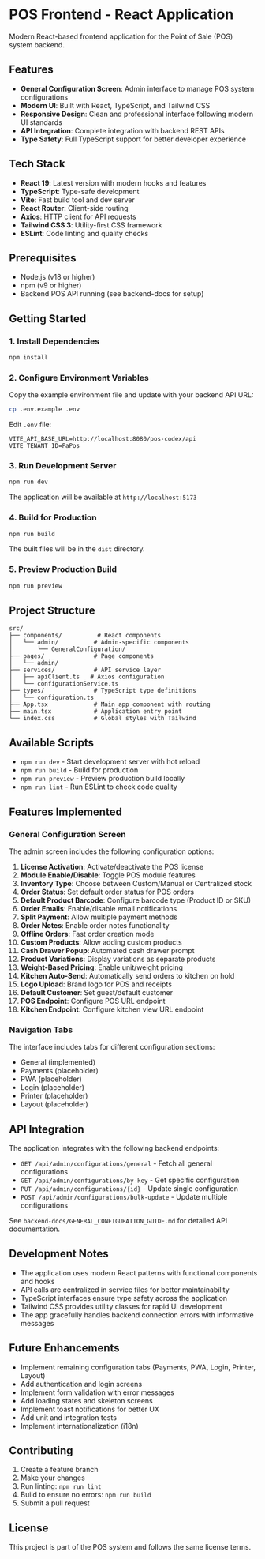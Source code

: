 # POS Frontend - React Application

Modern React-based frontend application for the Point of Sale (POS) system backend.

## Features

- **General Configuration Screen**: Admin interface to manage POS system configurations
- **Modern UI**: Built with React, TypeScript, and Tailwind CSS
- **Responsive Design**: Clean and professional interface following modern UI standards
- **API Integration**: Complete integration with backend REST APIs
- **Type Safety**: Full TypeScript support for better developer experience

## Tech Stack

- **React 19**: Latest version with modern hooks and features
- **TypeScript**: Type-safe development
- **Vite**: Fast build tool and dev server
- **React Router**: Client-side routing
- **Axios**: HTTP client for API requests
- **Tailwind CSS 3**: Utility-first CSS framework
- **ESLint**: Code linting and quality checks

## Prerequisites

- Node.js (v18 or higher)
- npm (v9 or higher)
- Backend POS API running (see backend-docs for setup)

## Getting Started

### 1. Install Dependencies

```bash
npm install
```

### 2. Configure Environment Variables

Copy the example environment file and update with your backend API URL:

```bash
cp .env.example .env
```

Edit `.env` file:

```env
VITE_API_BASE_URL=http://localhost:8080/pos-codex/api
VITE_TENANT_ID=PaPos
```

### 3. Run Development Server

```bash
npm run dev
```

The application will be available at `http://localhost:5173`

### 4. Build for Production

```bash
npm run build
```

The built files will be in the `dist` directory.

### 5. Preview Production Build

```bash
npm run preview
```

## Project Structure

```
src/
├── components/          # React components
│   └── admin/          # Admin-specific components
│       └── GeneralConfiguration/
├── pages/              # Page components
│   └── admin/
├── services/           # API service layer
│   ├── apiClient.ts   # Axios configuration
│   └── configurationService.ts
├── types/              # TypeScript type definitions
│   └── configuration.ts
├── App.tsx             # Main app component with routing
├── main.tsx            # Application entry point
└── index.css           # Global styles with Tailwind
```

## Available Scripts

- `npm run dev` - Start development server with hot reload
- `npm run build` - Build for production
- `npm run preview` - Preview production build locally
- `npm run lint` - Run ESLint to check code quality

## Features Implemented

### General Configuration Screen

The admin screen includes the following configuration options:

1. **License Activation**: Activate/deactivate the POS license
2. **Module Enable/Disable**: Toggle POS module features
3. **Inventory Type**: Choose between Custom/Manual or Centralized stock
4. **Order Status**: Set default order status for POS orders
5. **Default Product Barcode**: Configure barcode type (Product ID or SKU)
6. **Order Emails**: Enable/disable email notifications
7. **Split Payment**: Allow multiple payment methods
8. **Order Notes**: Enable order notes functionality
9. **Offline Orders**: Fast order creation mode
10. **Custom Products**: Allow adding custom products
11. **Cash Drawer Popup**: Automated cash drawer prompt
12. **Product Variations**: Display variations as separate products
13. **Weight-Based Pricing**: Enable unit/weight pricing
14. **Kitchen Auto-Send**: Automatically send orders to kitchen on hold
15. **Logo Upload**: Brand logo for POS and receipts
16. **Default Customer**: Set guest/default customer
17. **POS Endpoint**: Configure POS URL endpoint
18. **Kitchen Endpoint**: Configure kitchen view URL endpoint

### Navigation Tabs

The interface includes tabs for different configuration sections:
- General (implemented)
- Payments (placeholder)
- PWA (placeholder)
- Login (placeholder)
- Printer (placeholder)
- Layout (placeholder)

## API Integration

The application integrates with the following backend endpoints:

- `GET /api/admin/configurations/general` - Fetch all general configurations
- `GET /api/admin/configurations/by-key` - Get specific configuration
- `PUT /api/admin/configurations/{id}` - Update single configuration
- `POST /api/admin/configurations/bulk-update` - Update multiple configurations

See `backend-docs/GENERAL_CONFIGURATION_GUIDE.md` for detailed API documentation.

## Development Notes

- The application uses modern React patterns with functional components and hooks
- API calls are centralized in service files for better maintainability
- TypeScript interfaces ensure type safety across the application
- Tailwind CSS provides utility classes for rapid UI development
- The app gracefully handles backend connection errors with informative messages

## Future Enhancements

- Implement remaining configuration tabs (Payments, PWA, Login, Printer, Layout)
- Add authentication and login screens
- Implement form validation with error messages
- Add loading states and skeleton screens
- Implement toast notifications for better UX
- Add unit and integration tests
- Implement internationalization (i18n)

## Contributing

1. Create a feature branch
2. Make your changes
3. Run linting: `npm run lint`
4. Build to ensure no errors: `npm run build`
5. Submit a pull request

## License

This project is part of the POS system and follows the same license terms.
